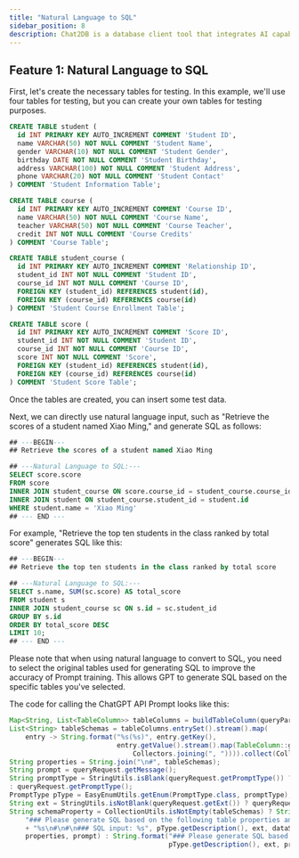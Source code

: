 ```yaml
---
title: "Natural Language to SQL"
sidebar_position: 8
description: Chat2DB is a database client tool that integrates AI capabilities and supports the management of multiple databases, including MySQL and Oracle.
---
```


## Feature 1: Natural Language to SQL

First, let's create the necessary tables for testing. In this example, we'll use four tables for testing, but you can create your own tables for testing purposes.

```sql
CREATE TABLE student (
  id INT PRIMARY KEY AUTO_INCREMENT COMMENT 'Student ID',
  name VARCHAR(50) NOT NULL COMMENT 'Student Name',
  gender VARCHAR(10) NOT NULL COMMENT 'Student Gender',
  birthday DATE NOT NULL COMMENT 'Student Birthday',
  address VARCHAR(100) NOT NULL COMMENT 'Student Address',
  phone VARCHAR(20) NOT NULL COMMENT 'Student Contact'
) COMMENT 'Student Information Table';

CREATE TABLE course (
  id INT PRIMARY KEY AUTO_INCREMENT COMMENT 'Course ID',
  name VARCHAR(50) NOT NULL COMMENT 'Course Name',
  teacher VARCHAR(50) NOT NULL COMMENT 'Course Teacher',
  credit INT NOT NULL COMMENT 'Course Credits'
) COMMENT 'Course Table';

CREATE TABLE student_course (
  id INT PRIMARY KEY AUTO_INCREMENT COMMENT 'Relationship ID',
  student_id INT NOT NULL COMMENT 'Student ID',
  course_id INT NOT NULL COMMENT 'Course ID',
  FOREIGN KEY (student_id) REFERENCES student(id),
  FOREIGN KEY (course_id) REFERENCES course(id)
) COMMENT 'Student Course Enrollment Table';

CREATE TABLE score (
  id INT PRIMARY KEY AUTO_INCREMENT COMMENT 'Score ID',
  student_id INT NOT NULL COMMENT 'Student ID',
  course_id INT NOT NULL COMMENT 'Course ID',
  score INT NOT NULL COMMENT 'Score',
  FOREIGN KEY (student_id) REFERENCES student(id),
  FOREIGN KEY (course_id) REFERENCES course(id)
) COMMENT 'Student Score Table';
```

Once the tables are created, you can insert some test data.

Next, we can directly use natural language input, such as "Retrieve the scores of a student named Xiao Ming," and generate SQL as follows:

```sql
## ---BEGIN---
## Retrieve the scores of a student named Xiao Ming

## ---Natural Language to SQL:---
SELECT score.score
FROM score
INNER JOIN student_course ON score.course_id = student_course.course_id
INNER JOIN student ON student_course.student_id = student.id
WHERE student.name = 'Xiao Ming'
## --- END ---
```

For example, "Retrieve the top ten students in the class ranked by total score" generates SQL like this:

```sql
## ---BEGIN---
## Retrieve the top ten students in the class ranked by total score

## ---Natural Language to SQL:---
SELECT s.name, SUM(sc.score) AS total_score
FROM student s
INNER JOIN student_course sc ON s.id = sc.student_id
GROUP BY s.id
ORDER BY total_score DESC
LIMIT 10;
## --- END ---
```

Please note that when using natural language to convert to SQL, you need to select the original tables used for generating SQL to improve the accuracy of Prompt training. This allows GPT to generate SQL based on the specific tables you've selected.

The code for calling the ChatGPT API Prompt looks like this:

```java
Map<String, List<TableColumn>> tableColumns = buildTableColumn(queryParam, queryRequest.getTableNames());
List<String> tableSchemas = tableColumns.entrySet().stream().map(
    entry -> String.format("%s(%s)", entry.getKey(),
                           entry.getValue().stream().map(TableColumn::getName).collect(
                               Collectors.joining(", ")))).collect(Collectors.toList());
String properties = String.join("\n#", tableSchemas);
String prompt = queryRequest.getMessage();
String promptType = StringUtils.isBlank(queryRequest.getPromptType()) ? PromptType.NL_2_SQL.getCode()
: queryRequest.getPromptType();
PromptType pType = EasyEnumUtils.getEnum(PromptType.class, promptType);
String ext = StringUtils.isNotBlank(queryRequest.getExt()) ? queryRequest.getExt() : "";
String schemaProperty = CollectionUtils.isNotEmpty(tableSchemas) ? String.format(
    "### Please generate SQL based on the following table properties and SQL input%s. %s\n#\n### %s SQL tables, with their properties:\n#\n# "
    + "%s\n#\n#\n### SQL input: %s", pType.getDescription(), ext, dataSourceType,
    properties, prompt) : String.format("### Please generate SQL based on the following SQL input%s. %s\n#\n### SQL input: %s",
                                        pType.getDescription(), ext, prompt);
```
